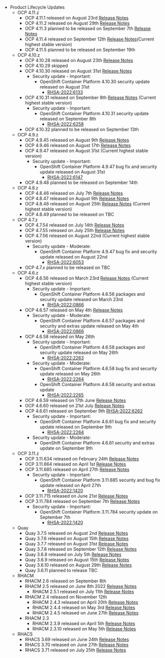 - Product Lifecycle Updates
    - OCP 4.11.z
        - OCP 4.11.1 released on August 23rd [Release Notes](https://access.redhat.com/errata/RHBA-2022:6103)
        - OCP 4.11.2 released on August 29th [Release Notes](https://access.redhat.com/errata/RHBA-2022:6143)
        - OCP 4.11.3 planned to be released on September 7th [Release Notes](https://access.redhat.com/errata/RHBA-2022:6286)
        - OCP 4.11.4 released on September 12th [Release Notes](https://access.redhat.com/errata/RHBA-2022:6376)(Current highest stable version)
        - OCP 4.11.5 planned to be released on September 19th
    - OCP 4.10.z
        - OCP 4.10.28 released on August 23th [Release Notes](https://access.redhat.com/errata/RHBA-2022:6095) 
        - OCP 4.10.29 skipped
        - OCP 4.10.30 released on August 31st [Release Notes](https://access.redhat.com/errata/RHBA-2022:6133)
            - Security update - Important:
                - OpenShift Container Platform 4.10.30 security update released on August 31st
                    - [RHSA-2022:6133](https://access.redhat.com/errata/RHSA-2022:6133)
        - OCP 4.10.31 released on September 8th [Release Notes](https://access.redhat.com/errata/RHBA-2022:6259) (Current highest stable version)
            - Security update - Important:
                - OpenShift Container Platform 4.10.31 security update released on September 8th
                    - [RHSA-2022:6258](https://access.redhat.com/errata/RHSA-2022:6258)
        - OCP 4.10.32 planned to be released on September 13th 
    - OCP 4.9.z
        - OCP 4.9.45 released on August 9th [Release Notes](https://access.redhat.com/errata/RHBA-2022:5879)
        - OCP 4.9.46 released on August 17th [Release Notes](https://access.redhat.com/errata/RHBA-2022:6033) 
        - OCP 4.9.47 released on August 31st (Current highest stable version)
            - Security update - Important:
                - OpenShift Container Platform 4.9.47 bug fix and security update released on August 31st
                    - [RHSA-2022:6147](https://access.redhat.com/errata/RHSA-2022:6147)
        - OCP 4.9.48 planned to be released on September 14th
    - OCP 4.8.z
        - OCP 4.8.46 released on July 7th [Release Notes](https://access.redhat.com/errata/RHBA-2022:5424) 
        - OCP 4.8.47 released on August 9th [Release Notes](https://access.redhat.com/errata/RHBA-2022:5889) 
        - OCP 4.8.48 released on August 25th [Release Notes](https://access.redhat.com/errata/RHBA-2022:6099) (Current highest stable version)
        - OCP 4.8.49 planned to be released on TBC
    - OCP 4.7.z
        - OCP 4.7.54 released on July 14th [Release Notes](https://access.redhat.com/errata/RHSA-2022:5505)
        - OCP 4.7.55 released on July 25th [Release Notes](https://access.redhat.com/errata/RHSA-2022:5660) 
        - OCP 4.7.56 released on August 22nd (Current highest stable version)
            - Security update - Moderate:
                - OpenShift Container Platform 4.9.47 bug fix and security update released on August 22nd
                    - [RHSA-2022:6053](https://access.redhat.com/errata/RHSA-2022:6053) 
        - OCP 4.7.x planned to be released on TBC
    - OCP 4.6.z
        - OCP 4.6.56 released on March 23rd [Release Notes](https://access.redhat.com/errata/RHBA-2022:0867) (Current highest stable version)
            - Security update - Important:
                - OpenShift Container Platform 4.6.56 packages and security update released on March 23rd
                    - [RHSA-2022:0866](https://access.redhat.com/errata/RHSA-2022:0866)
        - OCP 4.6.57 released on May 4th [Release Notes](https://access.redhat.com/errata/RHBA-2022:1621)
            - Security update - Moderate:
                - OpenShift Container Platform 4.6.57 packages and security and extras update released on May 4th
                    - [RHSA-2022:0866](https://access.redhat.com/errata/RHSA-2022:1622)
        - OCP 4.6.58 released on May 26th 
            - Security update - Important:
                - OpenShift Container Platform 4.6.58 packages and security update released on May 26th
                    - [RHSA-2022:2263](https://access.redhat.com/errata/RHSA-2022:2263)
            - Security update - Moderate:
                - OpenShift Container Platform 4.6.58 bug fix and security update released on May 26th
                    - [RHSA-2022:2264](https://access.redhat.com/errata/RHSA-2022:2264)
                - OpenShift Container Platform 4.6.58 security and extras update
                    - [RHSA-2022:2265](https://access.redhat.com/errata/RHSA-2022:2265)
        - OCP 4.6.59 released on 17th June [Release Notes](https://access.redhat.com/errata/RHBA-2022:4948)
        - OCP 4.6.60 released on 21st July [Release Notes](https://access.redhat.com/errata/RHBA-2022:5572)
        - OCP 4.6.61 released on September 9th [RHSA-2022:6262](https://access.redhat.com/errata/RHSA-2022:6262)
            - Security update - Important:
                - OpenShift Container Platform 4.6.61 bug fix and security update released on September 9th
                    - [RHSA-2022:2264](https://access.redhat.com/errata/RHSA-2022:2264)
            - Security update - Moderate:
                - OpenShift Container Platform 4.6.61 security and extras update on September 9th
    - OCP 3.11.z
        - OCP 3.11.634 released on February 24th [Release Notes](https://access.redhat.com/errata/RHBA-2022:0556)
        - OCP 3.11.664 released on April 1st [Release Notes](https://access.redhat.com/errata/RHBA-2022:1033)
        - OCP 3.11.685 released on April 27th [Release Notes](https://access.redhat.com/errata/RHBA-2022:1421)
            - Security update - Important:
                - OpenShift Container Platform 3.11.685 security and bug fix update released on April 27th
                    - [RHSA-2022:1420](https://access.redhat.com/errata/RHSA-2022:1420)
        - OCP 3.11.715 released on June 21st [Release Notes](https://access.redhat.com/errata/RHSA-2022:4999)
        - OCP 3.11.784 released on September 7th [Release Notes](https://access.redhat.com/errata/RHBA-2022:6251)
            - Security update - Important:
                - OpenShift Container Platform 3.11.784 security update on September 7th
                    - [RHSA-2022:1420](https://access.redhat.com/errata/RHSA-2022:1420)
    - Quay
        - Quay 3.7.5 released on August 2nd [Release Notes](https://access.redhat.com/errata/RHBA-2022:5727)
        - Quay 3.7.6 released on August 15th [Release Notes](https://access.redhat.com/errata/RHBA-2022:5999)
        - Quay 3.7.7 released on August 31st [Release Notes](https://access.redhat.com/errata/RHBA-2022:6154)
        - Quay 3.7.8 released on September 12th [Release Notes](https://access.redhat.com/errata/RHBA-2022:6353)
        - Quay 3.6.8 released on July 5th [Release Notes](https://access.redhat.com/errata/RHBA-2022:5417)
        - Quay 3.6.9 released on August 15th [Release Notes](https://access.redhat.com/errata/RHBA-2022:5801)
        - Quay 3.6.10 released on August 29th [Release Notes](https://access.redhat.com/errata/RHBA-2022:6153)
        - Quay 3.6.11 planned to release TBC
    - RHACM
        - RHACM 2.6 released on September 8th
        - RHACM 2.5 released on June 8th 2022 [Release Notes](https://access.redhat.com/errata/RHSA-2022:4956)
            - RHACM 2.5.1 released on July 11th [Release Notes](https://access.redhat.com/errata/RHSA-2022:5531)
        - RHACM 2.4 released on November 12th
            - RHACM 2.4.3 released on April 20th [Release Notes](https://access.redhat.com/errata/RHSA-2022:1476)
            - RHACM 2.4.4 released on May 3rd [Release Notes](https://access.redhat.com/errata/RHSA-2022:1681)
            - RHACM 2.4.5 released on June 27th [Release Notes](https://access.redhat.com/errata/RHSA-2022:5201)
        - RHACM 2.3
            - RHACM 2.3.9 released on April 5th [Release Notes](https://access.redhat.com/errata/RHBA-2022:1238)
            - RHACM 2.3.10 released on May 5th [Release Notes](https://access.redhat.com/errata/RHSA-2022:1715)
    - RHACS
        - RHACS 3.69 released on June 24th [Release Notes](https://access.redhat.com/errata/RHSA-2022:5188)
        - RHACS 3.70 released on June 27th [Release Notes](https://access.redhat.com/errata/RHSA-2022:4880)
        - RHACS 3.71 released on July 25th [Release Notes](https://access.redhat.com/errata/RHSA-2022:5704)
  
